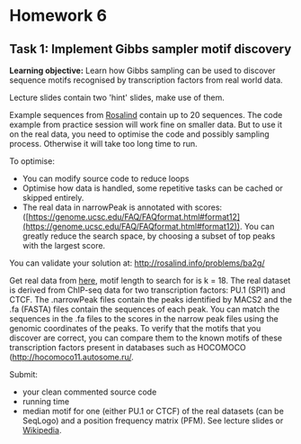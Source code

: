 # Homework 6

## Task 1: Implement Gibbs sampler motif discovery
**Learning objective:** Learn how Gibbs sampling can be used to discover sequence motifs recognised by transcription factors from real world data.

Lecture slides contain two 'hint' slides, make use of them.

Example sequences from [Rosalind](http://rosalind.info/problems/ba2g/) contain up to 20 sequences. The code example from practice session will work fine on smaller data. But to use it on the real data, you need to optimise the code and possibly sampling process. Otherwise it will take too long time to run.  

To optimise:  

- You can modify source code to reduce loops  
- Optimise how data is handled, some repetitive tasks can be cached or skipped entirely.  
- The real data in narrowPeak is annotated with scores: ([https://genome.ucsc.edu/FAQ/FAQformat.html#format12](https://genome.ucsc.edu/FAQ/FAQformat.html#format12)). You can greatly reduce the search space, by choosing a subset of top peaks with the largest score. 

You can validate your solution at: http://rosalind.info/problems/ba2g/

Get real data from [here](https://1drv.ms/f/s!AmCRrTXF10_MgXFZ4mpjd0btzSJd), motif length to search for is k = 18. The real dataset is derived from ChIP-seq data for two transcription factors: PU.1 (SPI1) and CTCF. The .narrowPeak files contain the peaks identified by MACS2 and the .fa (FASTA) files contain the sequences of each peak. You can match the sequences in the .fa files to the scores in the narrow peak files using the genomic coordinates of the peaks. To verify that the motifs that you discover are correct, you can compare them to the known motifs of these transcription factors present in databases such as HOCOMOCO (http://hocomoco11.autosome.ru/. 

Submit: 
 - your clean commented source code 
 - running time 
 - median motif for one (either PU.1 or CTCF)
   of the real datasets (can be SeqLogo) and a position frequency matrix (PFM). See lecture slides or [Wikipedia](https://en.wikipedia.org/wiki/Position_weight_matrix).

<!--stackedit_data:
eyJoaXN0b3J5IjpbMTA2MjI5MTM5OV19
-->